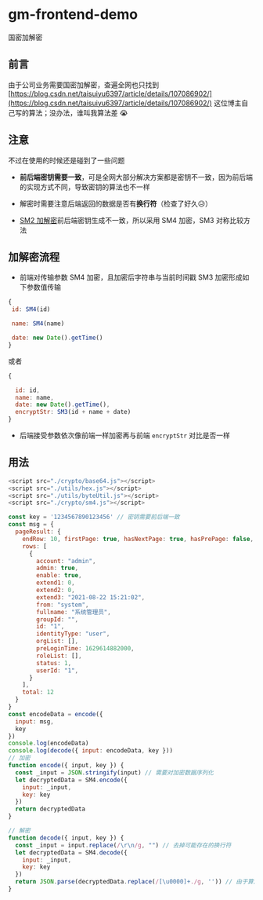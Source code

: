 # gm-frontend-demo
国密加解密

## 前言

由于公司业务需要国密加解密，查遍全网也只找到 [https://blog.csdn.net/taisuiyu6397/article/details/107086902/](https://blog.csdn.net/taisuiyu6397/article/details/107086902/) 这位博主自己写的算法；没办法，谁叫我算法差 😭

## 注意

不过在使用的时候还是碰到了一些问题

- **前后端密钥需要一致**，可是全网大部分解决方案都是密钥不一致，因为前后端的实现方式不同，导致密钥的算法也不一样

- 解密时需要注意后端返回的数据是否有**换行符**（检查了好久😥）

- [SM2 加解密](https://github.com/imondo/gm-crypto)前后端密钥生成不一致，所以采用 SM4 加密，SM3 对称比较方法

## 加解密流程

- 前端对传输参数 SM4 加密，且加密后字符串与当前时间戳 SM3 加密形成如下参数值传输

```js
{
 id: SM4(id)

 name: SM4(name)

 date: new Date().getTime()
}
```

或者

```js
{

  id: id,
  name: name,
  date: new Date().getTime(),
  encryptStr: SM3(id + name + date)
}
```

- 后端接受参数依次像前端一样加密再与前端 `encryptStr` 对比是否一样

## 用法

```js
<script src="./crypto/base64.js"></script>
<script src="./utils/hex.js"></script>
<script src="./utils/byteUtil.js"></script>
<script src="./crypto/sm4.js"></script>

const key = '1234567890123456' // 密钥需要前后端一致
const msg = {
  pageResult: {
    endRow: 10, firstPage: true, hasNextPage: true, hasPrePage: false, index: 0,
    rows: [
      {
        account: "admin",
        admin: true,
        enable: true,
        extend1: 0,
        extend2: 0,
        extend3: "2021-08-22 15:21:02",
        from: "system",
        fullname: "系统管理员",
        groupId: "",
        id: "1",
        identityType: "user",
        orgList: [],
        preLoginTime: 1629614882000,
        roleList: [],
        status: 1,
        userId: "1",
      }
    ],
    total: 12
  }
}
const encodeData = encode({
  input: msg,
  key
})
console.log(encodeData)
console.log(decode({ input: encodeData, key }))
// 加密
function encode({ input, key }) {
  const _input = JSON.stringify(input) // 需要对加密数据序列化
  let decryptedData = SM4.encode({
    input: _input,
    key: key
  })
  return decryptedData
}

// 解密
function decode({ input, key }) {
  const _input = input.replace(/\r\n/g, "") // 去掉可能存在的换行符
  let decryptedData = SM4.decode({
    input: _input,
    key: key
  })
  return JSON.parse(decryptedData.replace(/[\u0000]+./g, '')) // 由于算法补全，需要去掉 [\u0000]
}

```
